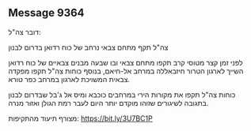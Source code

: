 ## Message 9364

דובר צה"ל:

צה"ל תקף מתחם צבאי נרחב של כוח רדואן בדרום לבנון

לפני זמן קצר מטוסי קרב תקפו מתחם צבאי ובו שבעה מבנים צבאיים של כוח רדואן השייך לארגון הטרור חיזבאללה במרחב אל-חיאם, בנוסף כוחות צה"ל תקפו מפקדה צבאית המשויכת לארגון במרחב כפר טורא.

כוחות צה"ל תקפו את מקורות הירי במרחבים כוכבא ומיס אל ג'בל שבדרום לבנון בתגובה לשיגורים שזוהו מוקדם יותר היום לעבר רמת הגולן ואזור מנרה.

מצורף תיעוד מהתקיפות: https://bit.ly/3U7BC1P

